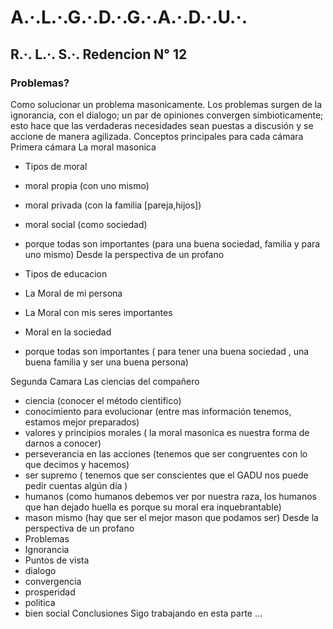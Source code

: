 # **A.·.L.·.G.·.D.·.G.·.A.·.D.·.U.·.**

## **R.·. L.·. S.·. Redencion N° 12**

### Problemas?

Como solucionar un problema masonicamente.
Los problemas surgen de la ignorancia, con el dialogo; un par de opiniones convergen simbioticamente; esto hace que las verdaderas necesidades sean puestas a discusión y se accione de manera agilizada.
Conceptos principales para cada cámara 
Primera cámara
La moral masonica
* Tipos de moral
* moral propia (con uno mismo)
* moral privada (con la familia [pareja,hijos])
* moral social (como sociedad)
* porque todas son importantes (para una buena sociedad, familia y para uno mismo)
Desde la perspectiva de un profano

* Tipos de educacion
* La Moral de mi persona 
* La Moral con mis seres importantes 
* Moral en la sociedad 
* porque todas son importantes ( para tener una buena sociedad , una buena familia y ser una buena persona)

Segunda Camara
Las ciencias del compañero
* ciencia (conocer el método cientifico)
* conocimiento para evolucionar (entre mas información tenemos, estamos mejor preparados)
* valores y principios morales ( la moral masonica es nuestra forma de darnos a conocer)
* perseverancia en las acciones (tenemos que ser congruentes con lo que decimos y hacemos)
* ser supremo ( tenemos que ser conscientes que el GADU nos puede pedir cuentas algún día )
* humanos (como humanos debemos ver por nuestra raza, los humanos que han dejado huella es porque su moral era inquebrantable)
* mason mismo (hay que ser el mejor mason que podamos ser)
Desde la perspectiva de un profano
* Problemas
* Ignorancia
* Puntos de vista
* dialogo
* convergencia
* prosperidad
* politica
* bien social
Conclusiones
Sigo trabajando en esta parte ...
